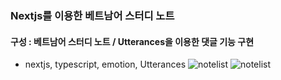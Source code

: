 ### Nextjs를 이용한 베트남어 스터디 노트

#### 구성 : 베트남어 스터디 노트 / Utterances을 이용한 댓글 기능 구현

- nextjs, typescript, emotion, Utterances
![notelist](https://github.com/ljm0321/tiengviet/assets/82168587/7b2a6ac7-ff44-430e-b476-91fed9cc2ddb)
![notelist](https://github.com/ljm0321/tiengviet/assets/82168587/84a170e5-d4e0-482b-9450-0b440595d0d0)
